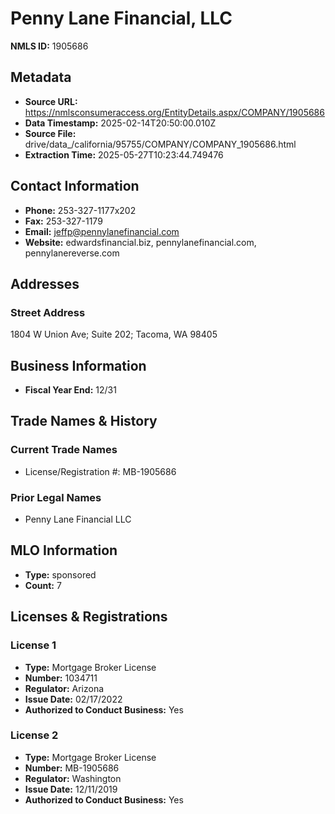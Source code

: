 # Penny Lane Financial, LLC

**NMLS ID:** 1905686

## Metadata
- **Source URL:** https://nmlsconsumeraccess.org/EntityDetails.aspx/COMPANY/1905686
- **Data Timestamp:** 2025-02-14T20:50:00.010Z
- **Source File:** drive/data_/california/95755/COMPANY/COMPANY_1905686.html
- **Extraction Time:** 2025-05-27T10:23:44.749476

## Contact Information
- **Phone:** 253-327-1177x202
- **Fax:** 253-327-1179
- **Email:** jeffp@pennylanefinancial.com
- **Website:** edwardsfinancial.biz, pennylanefinancial.com, pennylanereverse.com

## Addresses
### Street Address
1804 W Union Ave; Suite 202; Tacoma, WA 98405

## Business Information
- **Fiscal Year End:** 12/31

## Trade Names & History
### Current Trade Names
- License/Registration #: MB-1905686

### Prior Legal Names
- Penny Lane Financial LLC

## MLO Information
- **Type:** sponsored
- **Count:** 7

## Licenses & Registrations

### License 1
- **Type:** Mortgage Broker License
- **Number:** 1034711
- **Regulator:** Arizona
- **Issue Date:** 02/17/2022
- **Authorized to Conduct Business:** Yes

### License 2
- **Type:** Mortgage Broker License
- **Number:** MB-1905686
- **Regulator:** Washington
- **Issue Date:** 12/11/2019
- **Authorized to Conduct Business:** Yes
